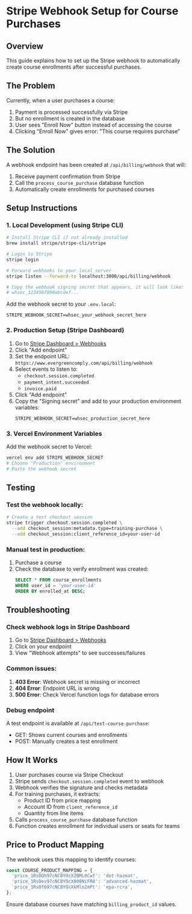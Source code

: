 # Stripe Webhook Setup for Course Purchases

## Overview

This guide explains how to set up the Stripe webhook to automatically create course enrollments after successful purchases.

## The Problem

Currently, when a user purchases a course:
1. Payment is processed successfully via Stripe
2. But no enrollment is created in the database
3. User sees "Enroll Now" button instead of accessing the course
4. Clicking "Enroll Now" gives error: "This course requires purchase"

## The Solution

A webhook endpoint has been created at `/api/billing/webhook` that will:
1. Receive payment confirmation from Stripe
2. Call the `process_course_purchase` database function
3. Automatically create enrollments for purchased courses

## Setup Instructions

### 1. Local Development (using Stripe CLI)

```bash
# Install Stripe CLI if not already installed
brew install stripe/stripe-cli/stripe

# Login to Stripe
stripe login

# Forward webhooks to your local server
stripe listen --forward-to localhost:3000/api/billing/webhook

# Copy the webhook signing secret that appears, it will look like:
# whsec_1234567890abcdef...
```

Add the webhook secret to your `.env.local`:
```
STRIPE_WEBHOOK_SECRET=whsec_your_webhook_secret_here
```

### 2. Production Setup (Stripe Dashboard)

1. Go to [Stripe Dashboard > Webhooks](https://dashboard.stripe.com/webhooks)
2. Click "Add endpoint"
3. Set the endpoint URL: `https://www.evergreencomply.com/api/billing/webhook`
4. Select events to listen to:
   - `checkout.session.completed`
   - `payment_intent.succeeded`
   - `invoice.paid`
5. Click "Add endpoint"
6. Copy the "Signing secret" and add to your production environment variables:
   ```
   STRIPE_WEBHOOK_SECRET=whsec_production_secret_here
   ```

### 3. Vercel Environment Variables

Add the webhook secret to Vercel:
```bash
vercel env add STRIPE_WEBHOOK_SECRET
# Choose "Production" environment
# Paste the webhook secret
```

## Testing

### Test the webhook locally:

```bash
# Create a test checkout session
stripe trigger checkout.session.completed \
  --add checkout_session:metadata.type=training-purchase \
  --add checkout_session:client_reference_id=your-user-id
```

### Manual test in production:

1. Purchase a course
2. Check the database to verify enrollment was created:
   ```sql
   SELECT * FROM course_enrollments 
   WHERE user_id = 'your-user-id' 
   ORDER BY enrolled_at DESC;
   ```

## Troubleshooting

### Check webhook logs in Stripe Dashboard
1. Go to [Stripe Dashboard > Webhooks](https://dashboard.stripe.com/webhooks)
2. Click on your endpoint
3. View "Webhook attempts" to see successes/failures

### Common issues:

1. **403 Error**: Webhook secret is missing or incorrect
2. **404 Error**: Endpoint URL is wrong
3. **500 Error**: Check Vercel function logs for database errors

### Debug endpoint

A test endpoint is available at `/api/test-course-purchase`:
- GET: Shows current courses and enrollments
- POST: Manually creates a test enrollment

## How It Works

1. User purchases course via Stripe Checkout
2. Stripe sends `checkout.session.completed` event to webhook
3. Webhook verifies the signature and checks metadata
4. For training purchases, it extracts:
   - Product ID from price mapping
   - Account ID from `client_reference_id`
   - Quantity from line items
5. Calls `process_course_purchase` database function
6. Function creates enrollment for individual users or seats for teams

## Price to Product Mapping

The webhook uses this mapping to identify courses:
```typescript
const COURSE_PRODUCT_MAPPING = {
  'price_1RsDQh97cNCBYOcXZBML0Cwf': 'dot-hazmat',
  'price_1RsDev97cNCBYOcX008NiFR8': 'advanced-hazmat',
  'price_1RsDf697cNCBYOcXkMlo2mPt': 'epa-rcra',
};
```

Ensure database courses have matching `billing_product_id` values.